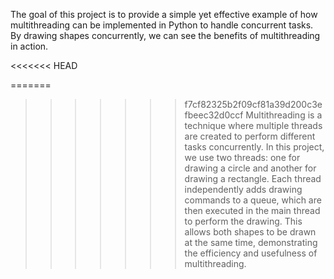 The goal of this project is to provide a simple yet effective example of how multithreading can be implemented in Python to handle concurrent tasks. By drawing shapes concurrently, we can see the benefits of multithreading in action.

<<<<<<< HEAD

=======
>>>>>>> f7cf82325b2f09cf81a39d200c3efbeec32d0ccf
Multithreading is a technique where multiple threads are created to perform different tasks concurrently. In this project, we use two threads: one for drawing a circle and another for drawing a rectangle. Each thread independently adds drawing commands to a queue, which are then executed in the main thread to perform the drawing. This allows both shapes to be drawn at the same time, demonstrating the efficiency and usefulness of multithreading.
